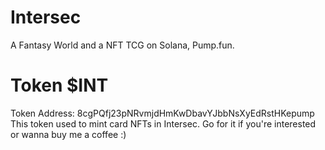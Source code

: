 # Intersec
A Fantasy World and a NFT TCG on Solana, Pump.fun.

# Token $INT
Token Address: 8cgPQfj23pNRvmjdHmKwDbavYJbbNsXyEdRstHKepump
This token used to mint card NFTs in Intersec.
Go for it if you're interested or wanna buy me a coffee :)

